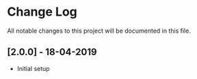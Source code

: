 # Change Log
All notable changes to this project will be documented in this file.

## [2.0.0] - 18-04-2019
- Initial setup